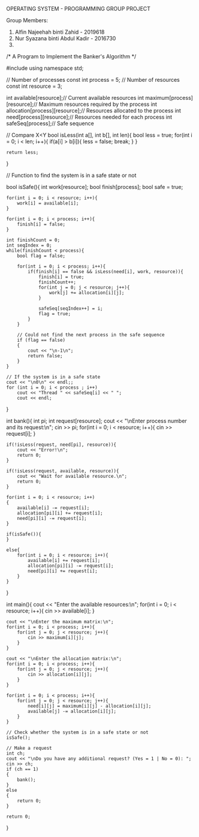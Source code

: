 OPERATING SYSTEM - PROGRAMMING GROUP PROJECT

Group Members:
1. Alfin Najeehah binti Zahid - 2019618
2. Nur Syazana binti Abdul Kadir - 2016730
3.

/* A Program to Implement the Banker's Algorithm */

#include <iostream>
using namespace std;

// Number of processes
const int process = 5;
// Number of resources 	
const int resource = 3;

int available[resource];// Current available resources
int maximum[process][resource];// Maximum resources required by the process
int allocation[process][resource];// Resources allocated to the process
int need[process][resource];// Resources needed for each process
int safeSeq[process];// Safe sequence

// Compare X<Y
bool isLess(int a[], int b[], int len){
    bool less = true;
    for(int i = 0; i < len; i++){
        if(a[i] > b[i]){
            less = false;
            break;
        }
    }
 
    return less;
}

// Function to find the system is in a safe state or not

bool isSafe(){
	int work[resource];
    bool finish[process];
    bool safe = true;
 
    for(int i = 0; i < resource; i++){
        work[i] = available[i];
    }
 
    for(int i = 0; i < process; i++){
        finish[i] = false;
    }
 
    int finishCount = 0;
    int seqIndex = 0;
    while(finishCount < process){
        bool flag = false;
 
        for(int i = 0; i < process; i++){
            if(finish[i] == false && isLess(need[i], work, resource)){
                finish[i] = true;
                finishCount++;
                for(int j = 0; j < resource; j++){
                    work[j] += allocation[i][j];
                }
 
                safeSeq[seqIndex++] = i;
                flag = true;
            }
        }
        
        // Could not find the next process in the safe sequence
		if (flag == false)
		{
			cout << "\n-1\n";
			return false;
		}
	}
	
	// If the system is in a safe state
	cout << "\n0\n" << endl;;
	for (int i = 0; i < process ; i++)
		cout << "Thread " << safeSeq[i] << " ";
		cout << endl;
}

int bank(){
    int pi;
    int request[resource];
    cout << "\nEnter process number and its request:\n";
    cin >> pi;
    for(int i = 0; i < resource; i++){
        cin >> request[i];
    }
    
    if(!isLess(request, need[pi], resource)){
        cout << "Error!\n";
        return 0;
    }
 
    if(!isLess(request, available, resource)){
        cout << "Wait for available resource.\n";
        return 0;
    }
 
    for(int i = 0; i < resource; i++)
	{
        available[i] -= request[i];
        allocation[pi][i] += request[i];
        need[pi][i] -= request[i];
    }
    
	if(isSafe()){
    }
    
    else{
        for(int i = 0; i < resource; i++){
            available[i] += request[i];
            allocation[pi][i] -= request[i];
            need[pi][i] += request[i];
        }
    }

}
    
int main(){
    cout << "Enter the available resources:\n";
    for(int i = 0; i < resource; i++){
        cin >> available[i];
    }
 
    cout << "\nEnter the maximum matrix:\n";
    for(int i = 0; i < process; i++){
        for(int j = 0; j < resource; j++){
            cin >> maximum[i][j];
        }
    }
 
    cout << "\nEnter the allocation matrix:\n";
    for(int i = 0; i < process; i++){
        for(int j = 0; j < resource; j++){
            cin >> allocation[i][j];
        }
    }
 
    for(int i = 0; i < process; i++){
        for(int j = 0; j < resource; j++){
            need[i][j] = maximum[i][j] - allocation[i][j];
            available[j] -= allocation[i][j];
        }
    }
    
    // Check whether the system is in a safe state or not
	isSafe();
	
	// Make a request
	int ch;
	cout << "\nDo you have any additional request? (Yes = 1 | No = 0): ";
	cin >> ch;
	if (ch == 1)
	{
		bank();
	}
	else
	{
		return 0;
	}
	
    return 0;
}
